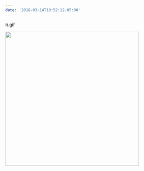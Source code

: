 ```yaml
---
date: '2018-03-14T10:52:12-05:00'
---
```

π.gif

<img src="uploads/2018/cdd7df08fa.jpg" width="420" height="420" />
